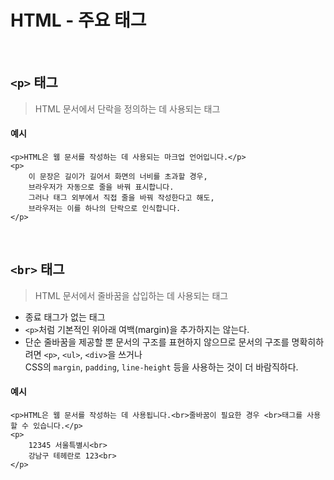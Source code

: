# HTML - 주요 태그
<br>

## `<p>` 태그
> HTML 문서에서 단락을 정의하는 데 사용되는 태그

#### 예시
```
<p>HTML은 웹 문서를 작성하는 데 사용되는 마크업 언어입니다.</p>
<p>
    이 문장은 길이가 길어서 화면의 너비를 초과할 경우,
    브라우저가 자동으로 줄을 바꿔 표시합니다.
    그러나 태그 외부에서 직접 줄을 바꿔 작성한다고 해도,
    브라우저는 이를 하나의 단락으로 인식합니다.
</p>
```
<br>

## `<br>` 태그
> HTML 문서에서 줄바꿈을 삽입하는 데 사용되는 태그
- 종료 태그가 없는 태그
- `<p>`처럼 기본적인 위아래 여백(margin)을 추가하지는 않는다.
- 단순 줄바꿈을 제공할 뿐 문서의 구조를 표현하지 않으므로 문서의 구조를 명확히하려면 `<p>`, `<ul>`, `<div>`을 쓰거나  
CSS의 `margin`, `padding`, `line-height` 등을 사용하는 것이 더 바람직하다.
#### 예시
```
<p>HTML은 웹 문서를 작성하는 데 사용됩니다.<br>줄바꿈이 필요한 경우 <br>태그를 사용할 수 있습니다.</p>
<p>
    12345 서울특별시<br>
    강남구 테헤란로 123<br>
</p>
```

